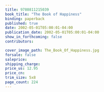 ```yaml
---
title: 9780811215039
book_title: "The Book of Happiness"
binding: paperback
published: true
date: 2002-05-01T05:00:01-04:00
publication_date: 2002-05-01T05:00:01-04:00
show_in_forthcoming: false
contributors:

cover_image_path: The_Book_Of_Happiness.jpg
forsale: false
saleprice:
shipping_charge:
price_us: 12.95
price_cn:
trim_size: 5x8
page_count: 224
---
```


